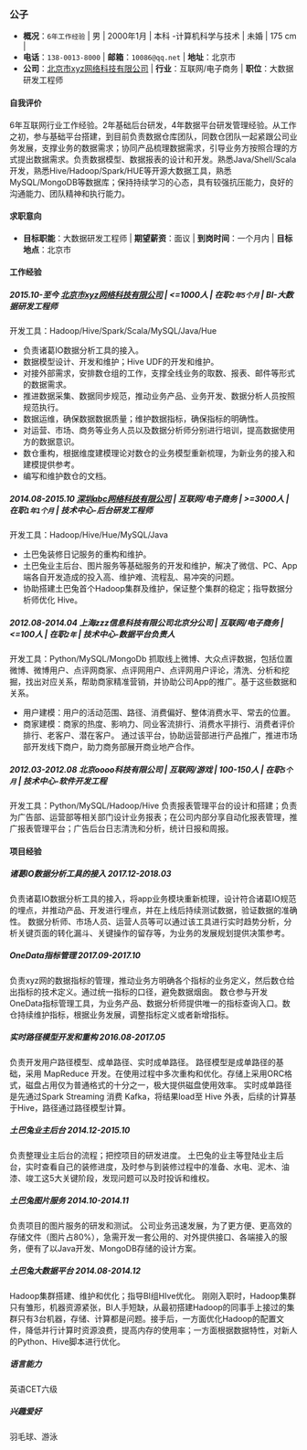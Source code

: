 ### 公子

- **概况**：`6年工作经验` | 男 | 2000年1月  |  本科 -计算机科学与技术 | 未婚 | 175 cm |
- **电话**：`138-0013-8000` | **邮箱**：`10086@qq.net` | **地址**：北京市
- **公司**：[北京市xyz网络科技有限公司](http://www.xxxxxx.com) | **行业**：互联网/电子商务 | **职位**：大数据研发工程师

#### 自我评价

6年互联网行业工作经验。2年基础后台研发，4年数据平台研发管理经验。从工作之初，参与基础平台搭建，到目前负责数据仓库团队，同数仓团队一起紧跟公司业务发展，支撑业务的数据需求；协同产品梳理数据需求，引导业务方按照合理的方式提出数据需求。负责数据模型、数据报表的设计和开发。熟悉Java/Shell/Scala开发，熟悉Hive/Hadoop/Spark/HUE等开源大数据工具，熟悉MySQL/MongoDB等数据库；保持持续学习的心态，具有较强抗压能力，良好的沟通能力、团队精神和执行能力。

#### 求职意向

- **目标职能**：大数据研发工程师 | **期望薪资**：面议 | **到岗时间**：一个月内 | **目标地点**：北京市

#### 工作经验

##### 2015.10-至今 [北京市xyz网络科技有限公司](http://www.xxxxxx.com) | <=1000人 | 在职`2年5个月` | BI-大数据研发工程师

开发工具：Hadoop/Hive/Spark/Scala/MySQL/Java/Hue

- 负责诸葛IO数据分析工具的接入。
- 数据模型设计、开发和维护；Hive UDF的开发和维护。
- 对接外部需求，安排数仓组的工作，支撑全线业务的取数、报表、邮件等形式的数据需求。
- 推进数据采集、数据同步规范，推动业务产品、业务开发、数据分析人员按照规范执行。
- 数据运维，确保数据数据质量；维护数据指标，确保指标的明确性。
- 对运营、市场、商务等业务人员以及数据分析师分别进行培训，提高数据使用方的数据意识。
- 数仓重构，根据维度建模理论对数仓的业务模型重新梳理，为新业务的接入和建模提供参考。
- 编写和维护数仓的文档。

##### 2014.08-2015.10 [深圳abc网络科技有限公司](http://www.yyyyy.com) | 互联网/电子商务 | >=3000人 | 在职`1年1个月` | 技术中心-后台研发工程师

开发工具：Hadoop/Hive/Hue/MySQL/Java

- 土巴兔装修日记服务的重构和维护。
- 土巴兔业主后台、图片服务等基础服务的开发和维护，解决了微信、PC、App 端各自开发造成的投入高、维护难、流程乱、易冲突的问题。
- 协助搭建土巴兔首个Hadoop集群及维护，保证整个集群的稳定；指导数据分析师优化 Hive。

##### 2012.08-2014.04 上海zzz信息科技有限公司北京分公司  | 互联网/电子商务 | <=100人 | 在职`2年` | 技术中心-数据平台负责人

开发工具：Python/MySQL/MongoDb
抓取线上微博、大众点评数据，包括位置微博、微博用户、点评网商家、点评网用户、点评网用户评论，清洗、分析和挖掘，找出对应关系，帮助商家精准营销，并协助公司App的推广。基于这些数据和关系。

- 用户建模：用户的活动范围、路径、消费偏好、整体消费水平、常去的位置。
- 商家建模：商家的热度、影响力、同业客流排行、消费水平排行、消费者评价排行、老客户、潜在客户。
通过该平台，协助运营部进行产品推广，推进市场部开发线下商户，助力商务部展开商业地产合作。

##### 2012.03-2012.08 北京oooo科技有限公司  | 互联网/游戏 | 100-150人 | 在职`5个月` | 技术中心-软件开发工程

开发工具：Python/MySQL/Hadoop/Hive
负责报表管理平台的设计和搭建；负责为广告部、运营部等相关部门设计业务报表；在公司内部分享自动化报表管理，推广报表管理平台；广告后台日志清洗和分析，统计日报和周报。

#### 项目经验

##### 诸葛IO数据分析工具的接入 2017.12-2018.03

负责诸葛IO数据分析工具的接入，将app业务模块重新梳理，设计符合诸葛IO规范的埋点，并推动产品、开发进行埋点，并在上线后持续测试数据，验证数据的准确性。
数据分析师、市场人员、运营人员等可以通过该工具进行实时趋势分析，分析关键页面的转化漏斗、关键操作的留存等，为业务的发展规划提供决策参考。

##### OneData指标管理 2017.09-2017.10

负责xyz网的数据指标的管理，推动业务方明确各个指标的业务定义，然后数仓给出指标的技术定义。通过统一指标的口径，避免数据烟囱。
数仓参与开发OneData指标管理工具，为业务产品、数据分析师提供唯一的指标查询入口。数仓持续维护指标，根据业务发展，调整指标定义或者新增指标。

##### 实时路径模型开发和重构 2016.08-2017.05

负责开发用户路径模型、成单路径、实时成单路径。
路径模型是成单路径的基础，采用 MapReduce 开发。在使用过程中多次重构和优化。存储上采用ORC格式，磁盘占用仅为普通格式的十分之一，极大提供磁盘使用效率。
实时成单路径是先通过Spark Streaming 消费 Kafka，将结果load至 Hive 外表，后续的计算基于Hive，路径通过路径模型计算。

##### 土巴兔业主后台 2014.12-2015.10

负责整理业主后台的流程；把控项目的研发进度。
土巴兔的业主等登陆业主后台，实时查看自己的装修进度，及时参与到装修过程中的准备、水电、泥木、油漆、竣工这5大关键阶段，发现问题可以及时投诉和维权。

##### 土巴兔图片服务 2014.10-2014.11

负责项目的图片服务的研发和测试。
公司业务迅速发展，为了更方便、更高效的存储文件（图片占80%），急需开发一套公用的、对外提供接口、各端接入的服务，便有了以Java开发、MongoDB存储的设计方案。

##### 土巴兔大数据平台 2014.08-2014.12

Hadoop集群搭建、维护和优化；指导BI组HIve优化。
刚刚入职时，Hadoop集群只有雏形，机器资源紧张，BI人手短缺，从最初搭建Hadoop的同事手上接过的集群只有3台机器，存储、计算都是问题。接手后，一方面优化Hadoop的配置文件，降低并行计算时资源浪费，提高内存的使用率；一方面根据数据特性，对新人的Python、Hive脚本进行优化。

##### 语言能力

英语CET六级

##### 兴趣爱好

羽毛球、游泳
